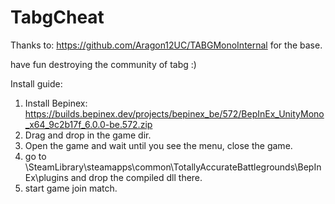 # TabgCheat

Thanks to: https://github.com/Aragon12UC/TABGMonoInternal for the base. 

have fun destroying the community of tabg :)


Install guide:

1. Install Bepinex: https://builds.bepinex.dev/projects/bepinex_be/572/BepInEx_UnityMono_x64_9c2b17f_6.0.0-be.572.zip
2. Drag and drop in the game dir.
3. Open the game and wait until you see the menu, close the game.
4. go to \SteamLibrary\steamapps\common\TotallyAccurateBattlegrounds\BepInEx\plugins and drop the compiled dll there.
5. start game join match.
